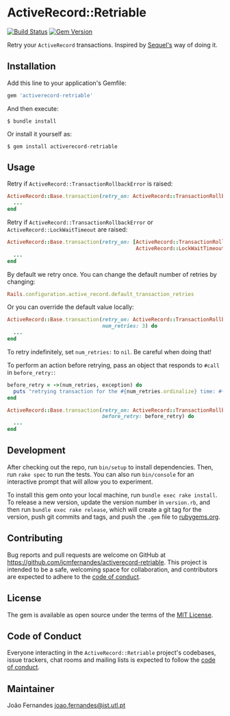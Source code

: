 # ActiveRecord::Retriable

[![Build Status](https://github.com/jcmfernandes/activerecord-retriable/workflows/Test/badge.svg?branch=master&event=push)][gh-actions]
[![Gem Version](https://badge.fury.io/rb/activerecord-retriable.svg)](https://badge.fury.io/rb/activerecord-retriable)

[gh-actions]: https://github.com/jcmfernandes/activerecord-retriable/actions?query=workflow%3ATest

Retry your `ActiveRecord` transactions. Inspired by
[Sequel's](http://sequel.jeremyevans.net/) way of doing it.

## Installation

Add this line to your application's Gemfile:

```ruby
gem 'activerecord-retriable'
```

And then execute:

    $ bundle install

Or install it yourself as:

    $ gem install activerecord-retriable

## Usage

Retry if `ActiveRecord::TransactionRollbackError` is raised:

```ruby
ActiveRecord::Base.transaction(retry_on: ActiveRecord::TransactionRollbackError) do
  ...
end
```

Retry if `ActiveRecord::TransactionRollbackError` or
`ActiveRecord::LockWaitTimeout` are raised:

```ruby
ActiveRecord::Base.transaction(retry_on: [ActiveRecord::TransactionRollbackError,
                                          ActiveRecord::LockWaitTimeout]) do
  ...
end
```

By default we retry once. You can change the default number of retries by
changing:

```ruby
Rails.configuration.active_record.default_transaction_retries
```

Or you can override the default value locally:

```ruby
ActiveRecord::Base.transaction(retry_on: ActiveRecord::TransactionRollbackError
                               num_retries: 3) do
  ...
end
```

To retry indefinitely, set `num_retries:` to `nil`. Be careful when doing that!

To perform an action before retrying, pass an object that responds to `#call` in
`before_retry:`:

```ruby
before_retry = ->(num_retries, exception) do
  puts "retrying transaction for the #{num_retries.ordinalize} time: #{exception}"
end

ActiveRecord::Base.transaction(retry_on: ActiveRecord::TransactionRollbackError
                               before_retry: before_retry) do
  ...
end
```

## Development

After checking out the repo, run `bin/setup` to install dependencies. Then, run
`rake spec` to run the tests. You can also run `bin/console` for an interactive
prompt that will allow you to experiment.

To install this gem onto your local machine, run `bundle exec rake install`. To
release a new version, update the version number in `version.rb`, and then run
`bundle exec rake release`, which will create a git tag for the version, push
git commits and tags, and push the `.gem` file to
[rubygems.org](https://rubygems.org).

## Contributing

Bug reports and pull requests are welcome on GitHub at
https://github.com/jcmfernandes/activerecord-retriable. This project is intended
to be a safe, welcoming space for collaboration, and contributors are expected
to adhere to the [code of
conduct](https://github.com/jcmfernandes/activerecord-retriable/blob/master/CODE_OF_CONDUCT.md).

## License

The gem is available as open source under the terms of the [MIT
License](https://opensource.org/licenses/MIT).

## Code of Conduct

Everyone interacting in the `ActiveRecord::Retriable` project's codebases, issue
trackers, chat rooms and mailing lists is expected to follow the [code of
conduct](https://github.com/jcmfernandes/activerecord-retriable/blob/master/CODE_OF_CONDUCT.md).

## Maintainer

João Fernandes <joao.fernandes@ist.utl.pt>
